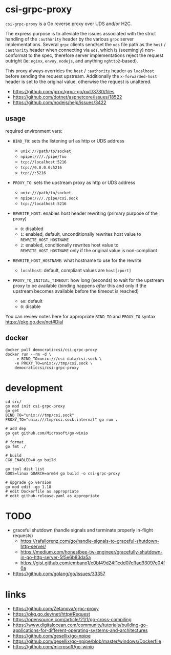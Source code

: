 # csi-grpc-proxy

`csi-grpc-proxy` is a Go reverse proxy over UDS and/or H2C.

The express purpose is to alleviate the issues associated with the strict
handling of the `:authority` header by the various `grpc` server
implementations. Several `grpc` clients send/set the `uds` file path as the
`host` / `:authority` header when connecting via `uds`, which is (seemingly)
non-conformat to the spec, therefore server implementations reject the request
outright (ie: `nginx`, `envoy`, `nodejs`, and anything `nghttp2`-based).

This proxy always overrides the `host` / `:authority` header as `localhost`
before sending the request upstream. Additionally the `x-forwarded-host` header
is set to the original value, otherwise the request is unaltered.

- https://github.com/grpc/grpc-go/pull/3730/files
- https://github.com/dotnet/aspnetcore/issues/18522
- https://github.com/nodejs/help/issues/3422

## usage

required environment vars:

- `BIND_TO`: sets the listening url as http or UDS address
  - `unix:///path/to/socket`
  - `npipe:////./pipe/foo`
  - `tcp://localhost:5216`
  - `tcp://0.0.0.0:5216`
  - `tcp://:5216`
- `PROXY_TO`: sets the upstream proxy as http or UDS address
  - `unix:///path/to/socket`
  - `npipe:////./pipe/csi.sock`
  - `tcp://localhost:5216`
- `REWRITE_HOST`: enables host header rewriting (primary purpose of the proxy)
  - `0`: disabled
  - `1`: enabled, default, unconditionally rewrites host value to
    `REWRITE_HOST_HOSTNAME`
  - `2`: enabled, conditionally rewrites host value to `REWRITE_HOST_HOSTNAME`
    only if the original value is non-compliant
- `REWRITE_HOST_HOSTNAME`: what hostname to use for the rewrite
  - `localhost`: default, compliant values are `host[:port]`
- `PROXY_TO_INITIAL_TIMEOUT`: how long (seconds) to wait for the upstream proxy
  to be available (binding happens _after_ this and only if the upstream
  becomes available before the timeout is reached)

  - `60`: default
  - `0`: disable

You can review notes here for appropriate `BIND_TO` and `PROXY_TO` syntax
https://pkg.go.dev/net#Dial

## docker

```
docker pull democraticcsi/csi-grpc-proxy
docker run --rm -d \
    -e BIND_TO=unix:///csi-data/csi.sock \
    -e PROXY_TO=unix:///tmp/csi.sock \
    democraticcsi/csi-grpc-proxy
```

# development

```
cd src/
go mod init csi-grpc-proxy
go get
BIND_TO="unix:///tmp/csi.sock" PROXY_TO="unix:///tmp/csi.sock.internal" go run .

# add dep
go get github.com/Microsoft/go-winio

# format
go fmt ./

# build
CGO_ENABLED=0 go build

go tool dist list
GOOS=linux GOARCH=arm64 go build -o csi-grpc-proxy

# upgrade go version
go mod edit -go 1.18
# edit Dockerfile as appropriate
# edit github-release.yaml as appropriate
```

# TODO

- graceful shutdown (handle signals and terminate properly in-flight requests)
  - https://rafallorenz.com/go/handle-signals-to-graceful-shutdown-http-server/
  - https://medium.com/honestbee-tw-engineer/gracefully-shutdown-in-go-http-server-5f5e6b83da5a
  - https://gist.github.com/embano1/e0bf49d24f1cdd07cffad93097c04f0a
- https://github.com/golang/go/issues/33357

# links

- https://github.com/Zetanova/grpc-proxy
- https://pkg.go.dev/net/http#Request
- https://opensource.com/article/21/1/go-cross-compiling
- https://www.digitalocean.com/community/tutorials/building-go-applications-for-different-operating-systems-and-architectures
- https://github.com/gesellix/go-npipe
- https://github.com/gesellix/go-npipe/blob/master/windows/Dockerfile
- https://github.com/microsoft/go-winio
